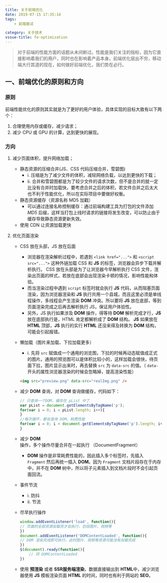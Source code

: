 ```yaml
---
title: 关于前端优化
date: 2019-07-15 17:35:14
tags: 
    - 前端面试

category: 关于技术
vssue-title: fe-optimization
---
```


> 对于前端的性能方面的话题从未间断过。性能是我们关注的指标，因为它直接影响着我们的用户，同时也在影响着产品本身。前端优化层出不穷，移动端大行其道的现在，如何做好前端优化，我们势在必行。

## 一、前端优化的原则和方向

### 原则

前端性能优化的原则其实就是为了更好的用户体验，具体实现的目标大致有以下两个：

1. 合理使用内存或缓存，减少请求；
2. 减少 CPU 或 GPU 的计算，达到更快的展现。

### 方向

1. 减少页面体积，提升网络加载；
	* 静态资源的压缩合并(JS、CSS 代码压缩合并，雪碧图)
		* i. 压缩是为了减少文件的体积，减轻网络负载，以达到更快的下载；
		* ii. 合并和雪碧图都是为了较少文件的请求次数，但不是合并的就一定比没有合并时加载快，要考虑合并之后的体积，若文件合并之后太大也不利于性能优化，所以在实际项目中要做好权衡。
	* 静态资源缓存（资源名称 MD5 加戳）
		* 可以通过连接名称控制缓存：通过前端构建工具为打包的文件添加 *MD5* 后缀，这样当打包上线时请求的链接将发生改变，可以防止由于缓存导致静态资源更新失效。
	* 使用 CDN 让资源加载更快

2. 优化页面渲染
	* CSS 放在头部，JS 放在后面
		- 浏览器在渲染解析过程中，若遇到 `<link href="...">` 和 `<script src="...">` 这种外链加载 CSS 和 **JS** 的标签，浏览器会异步下载并解析执行。 CSS 放在头部是为了让浏览器今早解析执行 CSS 文件，渲染出页面的样式，若放在底部会出现渲染卡顿的情况，影响性能和体验。
		- 而当渲染过程中遇到 `script` 标签时就会执行 **JS** 代码，从而阻塞页面渲染，因为浏览器渲染和 **JS** 执行共用一个县城，而且这里必须是单线程操作，多线程会产生渲染 **DOM** 冲突。所以要将 **JS** 放在底部，等到页面渲染完成之后再去解析执行 JS，保证用户体验性。
		- 另外，JS 执行如果涉及 **DOM** 操作，得等待 **DOM** 解析完成才行，**JS** 放在底部执行是，HTML 肯定都解析成了 **DOM** 结构。 **JS** 如果放在 **HTML** 顶部，**JS** 执行的实行 **HTML** 还没来得及转换为 **DOM** 结构，可能会引起报错。
	* 懒加载（图片来加载、下拉加载更多）
		- i. 先将 `src` 赋值成一个通用的浏览图，下拉的时候再动态赋值成正式的图片。通用的预览图可以是体积比较小的，这样加载会很快，待页面下拉，图片显示出来时，再去替换 `src` 为 `data-src` 的值。（ `data-` 开头的属性浏览器渲染的时候会忽略掉，提高渲染性能）

		```html
		<img src="preview.png" data-src="realImg.png" />
		```
	* 减少 **DOM** 查询，对 **DOM** 查询做缓存，代码如下：
		```js
		// 只查询一个DOM，缓存在 pList 中了
		var pList = document.getElementsByTagName('p');
		for(var i = 0; i < pList.length; i++){
		}
		//每次循环，都会查询 DOM，耗费性能
		for(var i = 0; i < document.getElementsByTagName('p').length; i++){
		}
		```
	* 减少 **DOM** 操作，多个操作尽量合并在一起执行 （DocumentFragment）
		- **DOM** 操作是非常耗费性能的，因此插入多个标签时，先插入 `Fragment` 然后再统一插入 **DOM**。因为 `Fragment` 文档片段存在于内存中，并不在 **DOM** 树中，所以将子元素插入到文档片段时不会引起页面回流。

	* 事件节流
		- i. 防抖
		- ii. 节流

	* 尽早执行操作
		```js
		window.addEventListener('load', function(){
		// 页面的全部资源加载完才会执行，包括图片、视频等
		})
		document.addEventListener('DOMContentLoaded', function(){
		// DOM 渲染完成即可执行，此时图片、视频等资源可能没有加载完成
		})
		$(document).ready(function(){
			// 同 DOMContentLoaded
		})
		```
	* 使用 **预渲染** 或者 **SSR服务端渲染**，数据直接输出到 **HTML**中，减少浏览器使用 **JS** 模板渲染页面 **HTML** 的时间，同时也有利于网站的 **SEO**。